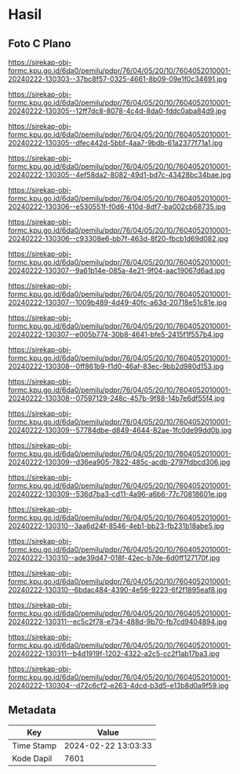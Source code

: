 # Hasil

## Foto C Plano

https://sirekap-obj-formc.kpu.go.id/6da0/pemilu/pdpr/76/04/05/20/10/7604052010001-20240222-130303--37bc8f57-0325-4661-8b09-09e1f0c34691.jpg

https://sirekap-obj-formc.kpu.go.id/6da0/pemilu/pdpr/76/04/05/20/10/7604052010001-20240222-130305--12ff7dc8-8078-4c4d-8da0-fddc0aba84d9.jpg

https://sirekap-obj-formc.kpu.go.id/6da0/pemilu/pdpr/76/04/05/20/10/7604052010001-20240222-130305--dfec442d-5bbf-4aa7-9bdb-61a2377f71a1.jpg

https://sirekap-obj-formc.kpu.go.id/6da0/pemilu/pdpr/76/04/05/20/10/7604052010001-20240222-130305--4ef58da2-8082-49d1-bd7c-43428bc34bae.jpg

https://sirekap-obj-formc.kpu.go.id/6da0/pemilu/pdpr/76/04/05/20/10/7604052010001-20240222-130306--e530551f-f0d6-410d-8df7-ba002cb68735.jpg

https://sirekap-obj-formc.kpu.go.id/6da0/pemilu/pdpr/76/04/05/20/10/7604052010001-20240222-130306--c93308e6-bb7f-463d-8f20-fbcb1d69d082.jpg

https://sirekap-obj-formc.kpu.go.id/6da0/pemilu/pdpr/76/04/05/20/10/7604052010001-20240222-130307--9a61b14e-085a-4e21-9f04-aac19067d6ad.jpg

https://sirekap-obj-formc.kpu.go.id/6da0/pemilu/pdpr/76/04/05/20/10/7604052010001-20240222-130307--1009b489-4d49-40fc-a63d-20718e51c81e.jpg

https://sirekap-obj-formc.kpu.go.id/6da0/pemilu/pdpr/76/04/05/20/10/7604052010001-20240222-130307--e005b774-30b8-4641-bfe5-2415f1f557b4.jpg

https://sirekap-obj-formc.kpu.go.id/6da0/pemilu/pdpr/76/04/05/20/10/7604052010001-20240222-130308--0ff861b9-f1d0-46af-83ec-9bb2d980d153.jpg

https://sirekap-obj-formc.kpu.go.id/6da0/pemilu/pdpr/76/04/05/20/10/7604052010001-20240222-130308--07597129-248c-457b-9f88-14b7e6df55f4.jpg

https://sirekap-obj-formc.kpu.go.id/6da0/pemilu/pdpr/76/04/05/20/10/7604052010001-20240222-130309--57784dbe-d849-4644-82ae-1fc0de99dd0b.jpg

https://sirekap-obj-formc.kpu.go.id/6da0/pemilu/pdpr/76/04/05/20/10/7604052010001-20240222-130309--d36ea905-7822-485c-acdb-2797fdbcd306.jpg

https://sirekap-obj-formc.kpu.go.id/6da0/pemilu/pdpr/76/04/05/20/10/7604052010001-20240222-130309--536d7ba3-cd11-4a96-a6b6-77c70818601e.jpg

https://sirekap-obj-formc.kpu.go.id/6da0/pemilu/pdpr/76/04/05/20/10/7604052010001-20240222-130310--3aa6d24f-8546-4eb1-bb23-fb231b18abe5.jpg

https://sirekap-obj-formc.kpu.go.id/6da0/pemilu/pdpr/76/04/05/20/10/7604052010001-20240222-130310--ade39d47-018f-42ec-b7de-6d0ff127170f.jpg

https://sirekap-obj-formc.kpu.go.id/6da0/pemilu/pdpr/76/04/05/20/10/7604052010001-20240222-130310--6bdac484-4390-4e56-9223-6f2f1895eaf8.jpg

https://sirekap-obj-formc.kpu.go.id/6da0/pemilu/pdpr/76/04/05/20/10/7604052010001-20240222-130311--ec5c2f78-e734-488d-9b70-fb7cd9404894.jpg

https://sirekap-obj-formc.kpu.go.id/6da0/pemilu/pdpr/76/04/05/20/10/7604052010001-20240222-130311--b4d1919f-1202-4322-a2c5-cc2f1ab17ba3.jpg

https://sirekap-obj-formc.kpu.go.id/6da0/pemilu/pdpr/76/04/05/20/10/7604052010001-20240222-130304--d72c6cf2-e263-4dcd-b3d5-e13b8d0a9f59.jpg


## Metadata

| Key        | Value               |
| ---------- | ------------------- |
| Time Stamp | 2024-02-22 13:03:33 |
| Kode Dapil | 7601                |



